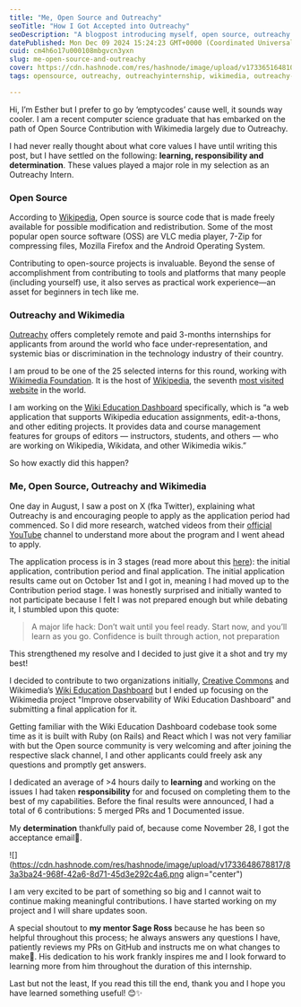 ```yaml
---
title: "Me, Open Source and Outreachy"
seoTitle: "How I Got Accepted into Outreachy"
seoDescription: "A blogpost introducing myself, open source, outreachy and wikimedia"
datePublished: Mon Dec 09 2024 15:24:23 GMT+0000 (Coordinated Universal Time)
cuid: cm4h6o17u000108mbgvcn3yxn
slug: me-open-source-and-outreachy
cover: https://cdn.hashnode.com/res/hashnode/image/upload/v1733651648101/b321a394-0719-499b-b0a4-cc3929354622.png
tags: opensource, outreachy, outreachyinternship, wikimedia, outreachy-internship-2024, wiki-edu-dashboard, remote-internships

---
```


Hi, I’m Esther but I prefer to go by ‘emptycodes’ cause well, it sounds way cooler. I am a recent computer science graduate that has embarked on the path of Open Source Contribution with Wikimedia largely due to Outreachy.

I had never really thought about what core values I have until writing this post, but I have settled on the following: **learning, responsibility and determination**. These values played a major role in my selection as an Outreachy Intern.

### Open Source

According to [Wikipedia](https://en.wikipedia.org/wiki/Open_source), Open source is source code that is made freely available for possible modification and redistribution. Some of the most popular open source software (OSS) are VLC media player, 7-Zip for compressing files, Mozilla Firefox and the Android Operating System.

Contributing to open-source projects is invaluable. Beyond the sense of accomplishment from contributing to tools and platforms that many people (including yourself) use, it also serves as practical work experience—an asset for beginners in tech like me.

### Outreachy and Wikimedia

[Outreachy](https://www.outreachy.org/) offers completely remote and paid 3-months internships for applicants from around the world who face under-representation, and systemic bias or discrimination in the technology industry of their country.

I am proud to be one of the 25 selected interns for this round, working with [Wikimedia Foundation](https://en.wikipedia.org/wiki/Wikimedia_Foundation). It is the host of [Wikipedia](https://en.wikipedia.org/wiki/Wikipedia), the seventh [most visited website](https://en.wikipedia.org/wiki/List_of_most-visited_websites) in the world.

I am working on the [Wiki Education Dashboard](https://github.com/WikiEducationFoundation/WikiEduDashboard) specifically, which is “a web application that supports Wikipedia education assignments, edit-a-thons, and other editing projects. It provides data and course management features for groups of editors — instructors, students, and others — who are working on Wikipedia, Wikidata, and other Wikimedia wikis.”

So how exactly did this happen?

### Me, Open Source, Outreachy and Wikimedia

One day in August, I saw a post on X (fka Twitter), explaining what Outreachy is and encouraging people to apply as the application period had commenced. So I did more research, watched videos from their [official YouTube](https://www.youtube.com/@outreachyinternships) channel to understand more about the program and I went ahead to apply.

The application process is in 3 stages (read more about this [here](https://www.outreachy.org/docs/applicant/)): the initial application, contribution period and final application. The initial application results came out on October 1st and I got in, meaning I had moved up to the Contribution period stage. I was honestly surprised and initially wanted to not participate because I felt I was not prepared enough but while debating it, I stumbled upon this quote:

> A major life hack: Don’t wait until you feel ready. Start now, and you’ll learn as you go. Confidence is built through action, not preparation

This strengthened my resolve and I decided to just give it a shot and try my best!

I decided to contribute to two organizations initially, [Creative Commons](https://en.wikipedia.org/wiki/Creative_Commons) and Wikimedia’s [Wiki Education Dashboard](https://github.com/WikiEducationFoundation/WikiEduDashboard) but I ended up focusing on the Wikimedia project "Improve observability of Wiki Education Dashboard" and submitting a final application for it.

Getting familiar with the Wiki Education Dashboard codebase took some time as it is built with Ruby (on Rails) and React which I was not very familiar with but the Open source community is very welcoming and after joining the respective slack channel, I and other applicants could freely ask any questions and promptly get answers.

I dedicated an average of &gt;4 hours daily to **learning** and working on the issues I had taken **responsibility** for and focused on completing them to the best of my capabilities. Before the final results were announced, I had a total of 6 contributions: 5 merged PRs and 1 Documented issue.

My **determination** thankfully paid of, because come November 28, I got the acceptance email🥳.

![](https://cdn.hashnode.com/res/hashnode/image/upload/v1733648678817/83a3ba24-968f-42a6-8d71-45d3e292c4a6.png align="center")

I am very excited to be part of something so big and I cannot wait to continue making meaningful contributions. I have started working on my project and I will share updates soon.

A special shoutout to **my mentor Sage Ross** because he has been so helpful throughout this process; he always answers any questions I have, patiently reviews my PRs on GitHub and instructs me on what changes to make🙏. His dedication to his work frankly inspires me and I look forward to learning more from him throughout the duration of this internship.

Last but not the least, If you read this till the end, thank you and I hope you have learned something useful! 😊✨